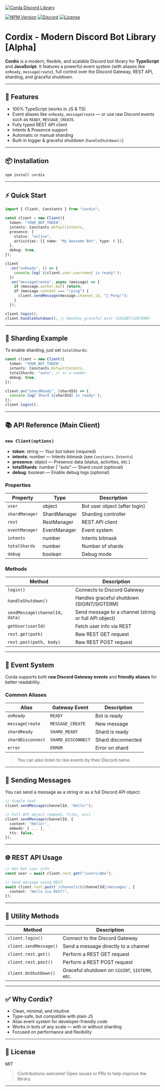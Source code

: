 [![Corda Discord Library](https://iili.io/F4a81SV.png)](https://www.npmjs.com/package/cordix)

[![NPM Version](https://img.shields.io/npm/v/cordix.svg?style=flat&color=blue&label=npm)](https://www.npmjs.com/package/cordix)
[![Discord](https://img.shields.io/discord/1400476981258092734.svg?label=discord&logo=discord&color=7289DA)](https://discord.gg/qt4B7Bquwg)
[![License](https://img.shields.io/npm/l/cordix.svg?color=success)](LICENSE)

# Cordix - Modern Discord Bot Library [Alpha]

**Cordix** is a modern, flexible, and scalable Discord bot library for **TypeScript** and **JavaScript**. It features a powerful event system (with aliases like `onReady`, `messageCreate`), full control over the Discord Gateway, REST API, sharding, and graceful shutdown.

---

## 🚀 Features

- 100% TypeScript (works in JS & TS)
- Event aliases like `onReady`, `messageCreate` — or use raw Discord events such as `READY`, `MESSAGE_CREATE`.
- Fully typed REST API client
- Intents & Presence support
- Automatic or manual sharding
- Built-in logger & graceful shutdown (`handleShutdown()`)

---

## 📦 Installation

```bash
npm install cordix
```

---

## ⚡ Quick Start

```ts
import { Client, Constants } from "cordix";

const client = new Client({
  token: "YOUR_BOT_TOKEN",
  intents: Constants.DefaultIntents,
  presence: {
    status: "online",
    activities: [{ name: "My Awesome Bot", type: 0 }],
  },
  debug: true,
});

client
  .on("onReady", () => {
    console.log(`${client.user.username} is ready!`);
  })
  .on("messageCreate", async (message) => {
    if (message.author.bot) return;
    if (message.content === "!ping") {
      client.sendMessage(message.channel_id, "🏓 Pong!");
    }
  });

client.login();
client.handleShutdown(); // Handles graceful exit (SIGINT/SIGTERM)
```

---

## 🧩 Sharding Example

To enable sharding, just set `totalShards`:

```ts
const client = new Client({
  token: "YOUR_BOT_TOKEN",
  intents: Constants.DefaultIntents,
  totalShards: "auto", // or a number
  debug: true,
});

client.on("shardReady", (shardId) => {
  console.log(`Shard ${shardId} is ready!`);
});
client.login();
```

---

## 📚 API Reference (Main Client)

### `new Client(options)`

- **token**: string — Your bot token (required)
- **intents**: number — Intents bitmask (see `Constants.Intents`)
- **presence**: object — Presence data (status, activities, etc.)
- **totalShards**: number | "auto" — Shard count (optional)
- **debug**: boolean — Enable debug logs (optional)

### Properties

| Property       | Type         | Description                   |
| -------------- | ------------ | ----------------------------- |
| `user`         | object       | Bot user object (after login) |
| `shardManager` | ShardManager | Sharding controller           |
| `rest`         | RestManager  | REST API client               |
| `eventManager` | EventManager | Event system                  |
| `intents`      | number       | Intents bitmask               |
| `totalShards`  | number       | Number of shards              |
| `debug`        | boolean      | Debug mode                    |

### Methods

| Method                         | Description                                           |
| ------------------------------ | ----------------------------------------------------- |
| `login()`                      | Connects to Discord Gateway                           |
| `handleShutdown()`             | Handles graceful shutdown (SIGINT/SIGTERM)            |
| `sendMessage(channelId, data)` | Send message to a channel (string or full API object) |
| `getUser(userId)`              | Fetch user info via REST                              |
| `rest.get(path)`               | Raw REST GET request                                  |
| `rest.post(path, body)`        | Raw REST POST request                                 |

---

## 🔔 Event System

Corda supports both **raw Discord Gateway events** and **friendly aliases** for better readability.

### Common Aliases

| Alias             | Gateway Event      | Description        |
| ----------------- | ------------------ | ------------------ |
| `onReady`         | `READY`            | Bot is ready       |
| `messageCreate`   | `MESSAGE_CREATE`   | New message        |
| `shardReady`      | `SHARD_READY`      | Shard is ready     |
| `shardDisconnect` | `SHARD_DISCONNECT` | Shard disconnected |
| `error`           | `ERROR`            | Error on shard     |

> You can also listen to raw events by their Discord name.

---

## 📨 Sending Messages

You can send a message as a string or as a full Discord API object:

```ts
// Simple text
client.sendMessage(channelId, "Hello!");

// Full API object (embeds, files, etc)
client.sendMessage(channelId, {
  content: "Hello!",
  embeds: [ ... ],
  tts: false,
});
```

---

## 🌐 REST API Usage

```ts
// Get bot user info
const user = await client.rest.get("/users/@me");

// Send message using REST
await client.rest.post(`/channels/${channelId}/messages`, {
  content: "Hello via REST!",
});
```

---

## 🧰 Utility Methods

| Method                 | Description                                    |
| ---------------------- | ---------------------------------------------- |
| `client.login()`       | Connect to the Discord Gateway                 |
| `client.sendMessage()` | Send a message directly to a channel           |
| `client.rest.get()`    | Perform a REST GET request                     |
| `client.rest.post()`   | Perform a REST POST request                    |
| `client.OnShutDown()`  | Graceful shutdown on `SIGINT`, `SIGTERM`, etc. |

---

## ✅ Why Cordix?

- Clean, minimal, and intuitive
- Type-safe, but compatible with plain JS
- Alias event system for developer-friendly code
- Works in bots of any scale — with or without sharding
- Focused on performance and flexibility

---

## 📜 License

MIT

> Contributions welcome! Open issues or PRs to help improve the library.

---
